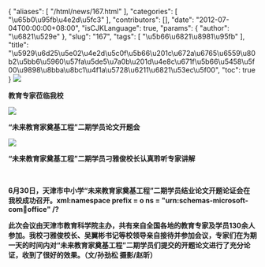 {
    "aliases": [
        "/html/news/167.html"
    ],
    "categories": [
        "\u65b0\u95fb\u4e2d\u5fc3"
    ],
    "contributors": [],
    "date": "2012-07-04T00:00:00+08:00",
    "isCJKLanguage": true,
    "params": {
        "author": "\u6821\u529e"
    },
    "slug": "167",
    "tags": [
        "\u5b66\u6821\u8981\u95fb"
    ],
    "title": "\u5929\u6d25\u5e02\u4e2d\u5c0f\u5b66\u201c\u672a\u6765\u6559\u80b2\u5bb6\u5960\u57fa\u5de5\u7a0b\u201d\u4e8c\u671f\u5b66\u5458\u5f00\u9898\u8bba\u8bc1\u4f1a\u5728\u6211\u6821\u53ec\u5f00",
    "toc": true
}
**![](https://cdn.tfls.online/mirror/full/72532d60b4f54aa8ec8e9306c2f1aabe1f71d542.jpg)**

**教育专家莅临我校**

**![](https://cdn.tfls.online/mirror/full/48c20d0e1329d4871236c95a85ca465b5696416f.jpg)**

**“未来教育家奠基工程”二期学员论文开题会**

**![](https://cdn.tfls.online/mirror/full/704bd319504841cbe9b6163a241c0cc7affc773b.jpg)**

**“未来教育家奠基工程”二期学员刁雅俊校长认真聆听专家讲解**

 

**6月30日，天津市中小学“未来教育家奠基工程”二期学员结业论文开题论证会在我校成功召开。xml:namespace prefix = o ns = "urn:schemas-microsoft-com:office:office" /?**

**此次会议由天津市教育科学院主办，共有来自全国各地的教育专家及学员130余人参加。我校刁雅俊校长、吴翼彬书记等校领导亲自接待并参加会议，专家们在为期一天的时间内对“未来教育家奠基工程”二期学员们提交的开题论文进行了充分论证，收到了很好的效果。（文/孙劲松 摄影/赵昕）**

